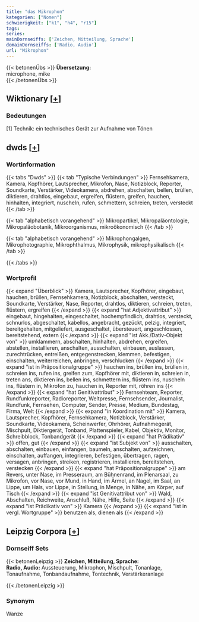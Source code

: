 ```yaml
---
title: "das Mikrophon"
kategorien: ["Nomen"]
schwierigkeit: ["k1", "h4", "r15"]
tags:
series:
mainDornseiffs: ['Zeichen, Mitteilung, Sprache']
domainDornseiffs: ['Radio, Audio']
url: "Mikrophon"
---
```


{{< betonenÜbs >}}
**Übersetzung:**  
microphone, mike  
{{< /betonenÜbs >}}

## Wiktionary [[+](https://de.wiktionary.org/wiki/Mikrophon)]

### Bedeutungen
[1] Technik: ein technisches Gerät zur Aufnahme von Tönen  



## dwds [[+](https://www.dwds.de/wb/Mikrophon)]

### Wortinformation
{{< tabs "Dwds" >}}
{{< tab "Typische Verbindungen" >}}
Fernsehkamera, Kamera, Kopfhörer, Lautsprecher, Mikrofon, Nase, Notizblock, Reporter, Soundkarte, Verstärker, Videokamera, abdrehen, abschalten, bellen, brüllen, diktieren, drahtlos, eingebaut, ergreifen, flüstern, greifen, hauchen, hinhalten, integriert, nuscheln, rufen, schmettern, schreien, treten, versteckt
{{< /tab >}}

{{< tab "alphabetisch vorangehend" >}}
Mikropartikel, Mikropaläontologie, Mikropaläobotanik, Mikroorganismus, mikroökonomisch
{{< /tab >}}

{{< tab "alphabetisch vorangehend" >}}
Mikrophongalgen, Mikrophotographie, Mikrophthalmus, Mikrophysik, mikrophysikalisch
{{< /tab >}}

{{< /tabs >}}

### Wortprofil
{{< expand "Überblick" >}} Kamera, Lautsprecher, Kopfhörer, eingebaut, hauchen, brüllen, Fernsehkamera, Notizblock, abschalten, versteckt, Soundkarte, Verstärker, Nase, Reporter, drahtlos, diktieren, schreien, treten, flüstern, ergreifen {{< /expand >}}
{{< expand "hat Adjektivattribut" >}} eingebaut, hingehalten, eingeschaltet, hochempfindlich, drahtlos, versteckt, schnurlos, abgeschaltet, kabellos, angebracht, gezückt, pelzig, integriert, bereitgehalten, mitgeliefert, ausgeschaltet, übersteuert, angeschlossen, bereitstehend, extern {{< /expand >}}
{{< expand "ist Akk./Dativ-Objekt von" >}} umklammern, abschalten, hinhalten, abdrehen, ergreifen, abstellen, installieren, anschalten, ausschalten, einbauen, auslassen, zurechtrücken, entreißen, entgegenstrecken, klemmen, befestigen, einschalten, weiterreichen, anbringen, verschlucken {{< /expand >}}
{{< expand "ist in Präpositionalgruppe" >}} hauchen ins, brüllen ins, brüllen in, schreien ins, rufen ins, greifen zum, Kopfhörer mit, diktieren in, schreien in, treten ans, diktieren ins, bellen ins, schmettern ins, flüstern ins, nuscheln ins, flüstern in, Mikrofon zu, hauchen in, Reporter mit, röhren ins {{< /expand >}}
{{< expand "hat Genitivattribut" >}} Fernsehteam, Reporter, Rundfunkreporter, Radioreporter, Weltpresse, Fernsehsender, Journalist, Rundfunk, Fernsehen, Computer, Sender, Presse, Medium, Bundestag, Firma, Welt {{< /expand >}}
{{< expand "in Koordination mit" >}} Kamera, Lautsprecher, Kopfhörer, Fernsehkamera, Notizblock, Verstärker, Soundkarte, Videokamera, Scheinwerfer, Ohrhörer, Aufnahmegerät, Mischpult, Diktiergerät, Tonband, Plattenspieler, Kabel, Objektiv, Monitor, Schreibblock, Tonbandgerät {{< /expand >}}
{{< expand "hat Prädikativ" >}} offen, gut {{< /expand >}}
{{< expand "ist Subjekt von" >}} ausschalten, abschalten, einbauen, einfangen, baumeln, anschalten, aufzeichnen, einschalten, auffangen, integrieren, befestigen, übertragen, ragen, versagen, anbringen, streiken, registrieren, installieren, bereitstehen, verstecken {{< /expand >}}
{{< expand "hat Präpositionalgruppe" >}} am Revers, unter Nase, im Presseraum, am Bühnenrand, im Plenarsaal, zu Mikrofon, vor Nase, vor Mund, in Hand, im Ärmel, an Nagel, im Saal, an Lippe, um Hals, vor Lippe, in Stellung, in Menge, in Nähe, am Körper, auf Tisch {{< /expand >}}
{{< expand "ist Genitivattribut von" >}} Wald, Abschalten, Reichweite, Anschluß, Nähe, Hilfe, Seite {{< /expand >}}
{{< expand "ist Prädikativ von" >}} Kamera {{< /expand >}}
{{< expand "ist in vergl. Wortgruppe" >}} benutzen als, dienen als {{< /expand >}}

## Leipzig Corpora [[+](https://corpora.uni-leipzig.de/en/res?word=Mikrophon&corpusId=deu_newscrawl-public_2018)]

### Dornseiff Sets
{{< betonenLeipzig >}}
**Zeichen, Mitteilung, Sprache:**  
**Radio, Audio:** Aussteuerung, Mikrophon, Mischpult, Tonanlage, Tonaufnahme, Tonbandaufnahme, Tontechnik, Verstärkeranlage  

{{< /betonenLeipzig >}}

### Synonym
Wanze

